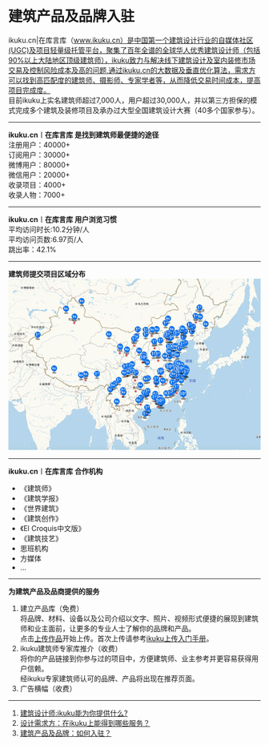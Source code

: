 # 建筑产品及品牌入驻

ikuku.cn|在库言库（www.ikuku.cn）是中国第一个建筑设计行业的自媒体社区(UGC)及项目轻量级托管平台，聚集了百年全谱的全球华人优秀建筑设计师（包括90%以上大陆地区顶级建筑师），ikuku致力与解决线下建筑设计及室内装修市场交易及控制风险成本及高的问题,通过ikuku.cn的大数据及垂直优化算法，需求方可以找到高匹配度的建筑师、摄影师、专家学者等，从而降低交易时间成本，提高项目完成度。  
目前ikuku上实名建筑师超过7,000人，用户超过30,000人，并以第三方担保的模式完成多个建筑及装修项目及承办过大型全国建筑设计大赛（40多个国家参与）。

----

**ikuku.cn︱在库言库 是找到建筑师最便捷的途径**  
注册用户：40000+  
订阅用户：30000+  
微博用户：80000+  
微信用户：20000+  
收录项目：4000+  
收录人物：7000+  

----

**ikuku.cn︱在库言库 用户浏览习惯**  
平均访问时长:10.2分钟/人  
平均访问页数:6.97页/人  
跳出率：42.1%  


----


**建筑师提交项目区域分布**     
![ikuku收录项目分布图](images/mapikuku.jpg)  


----


**ikuku.cn︱在库言库 合作机构**  
* 《建筑师》  
* 《建筑学报》  
* 《世界建筑》  
* 《建筑创作》   
* 《El Croquis中文版》   
* 《建筑技艺》  
* 思班机构    
* 方媒体   
* ...

----

**为建筑产品及品商提供的服务**  
1. 建立产品库（免费）  
将品牌、材料、设备以及公司介绍以文字、照片、视频形式便捷的展现到建筑师和业主面前，让更多的专业人士了解你的品牌和产品。  
点击[上传作品](http://www.ikuku.cn/self-media/upload/upload-note.php)开始上传。首次上传请参考[ikuku上传入门手册](101.md)。 
2. ikuku建筑师专家库推介（收费）  
将你的产品链接到你参与过的项目中，方便建筑师、业主参考并更容易获得用户信赖。  
经ikuku专家建筑师认可的品牌、产品将出现在推荐页面。  
3. 广告横幅（收费）


 ------
 
 1. [建筑设计师:ikuku能为你提供什么?](signup-1.md) 
 1. [设计需求方：在ikuku上能得到哪些服务？](o2o.md) 
 1. [建筑产品及品牌：如何入驻？](signup-3.md)    


